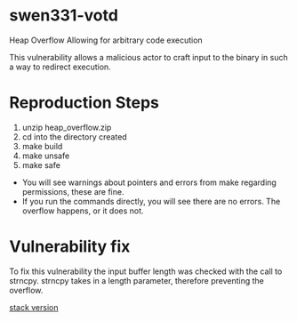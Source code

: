 # swen331-votd

Heap Overflow Allowing for arbitrary code execution

This vulnerability allows a malicious actor to craft input to the binary in such a way to redirect execution.

# Reproduction Steps

1. unzip heap_overflow.zip
2. cd into the directory created
3. make build
4. make unsafe
5. make safe

* You will see warnings about pointers and errors from make regarding permissions, these are fine.
* If you run the commands directly, you will see there are no errors. The overflow happens, or it does not.

# Vulnerability fix

To fix this vulnerability the input buffer length was checked with the call to strncpy.  strncpy takes in a length parameter, therefore preventing the overflow.

[stack version](https://github.com/jonobrien/swen331-curriculum-contributions/blob/master/stack.py)
